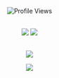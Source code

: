 <p align="center"> <img src="https://gpvc.arturio.dev/7nr" alt="Profile Views" /> </p>
<p align="center"><br>
    <img src="https://github-readme-stats.vercel.app/api?username=7nr&theme=tokyonight"/>
    <img src="https://github-readme-stats.vercel.app/api/top-langs/?username=7nr"/>
</p>
<p align="center"><br>
  <a href="https://dsc.bio/nxco">
    <img src="https://lanyard-profile-readme.vercel.app/api/899684694407393331"/>
     </a>
</p>
<p align="center"><img src="dsc.bio/nxco"/></p>
